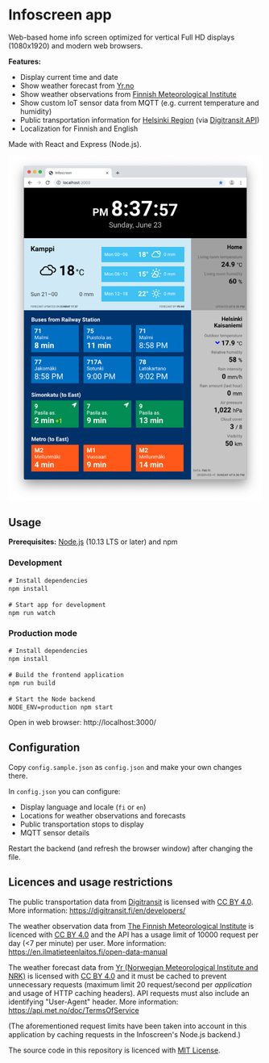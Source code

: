 # Infoscreen app

Web-based home info screen optimized for vertical Full HD displays (1080x1920) and modern web browsers.

**Features:**

- Display current time and date
- Show weather forecast from [Yr.no](https://www.yr.no/en)
- Show weather observations from [Finnish Meteorological Institute](https://en.ilmatieteenlaitos.fi/open-data)
- Show custom IoT sensor data from MQTT (e.g. current temperature and humidity)
- Public transportation information for [Helsinki Region](https://www.hsl.fi/en) (via [Digitransit API](https://digitransit.fi/en/))
- Localization for Finnish and English

Made with React and Express (Node.js).

![Screenshot](https://github.com/petterin/infoscreen/blob/master/resources/screenshot.png)

## Usage

**Prerequisites:** [Node.js](https://nodejs.org/) (10.13 LTS or later) and npm

### Development

    # Install dependencies
    npm install

    # Start app for development
    npm run watch

### Production mode

    # Install dependencies
    npm install

    # Build the frontend application
    npm run build

    # Start the Node backend
    NODE_ENV=production npm start

Open in web browser: http://localhost:3000/

## Configuration

Copy `config.sample.json` as `config.json` and make your own changes there.

In `config.json` you can configure:

- Display language and locale (`fi` or `en`)
- Locations for weather observations and forecasts
- Public transportation stops to display
- MQTT sensor details

Restart the backend (and refresh the browser window) after changing the file.

## Licences and usage restrictions

The public transportation data from [Digitransit](https://digitransit.fi/en/) is licensed with [CC BY 4.0](https://digitransit.fi/en/developers/apis/6-terms-of-use/). More information: https://digitransit.fi/en/developers/

The weather observation data from [The Finnish Meteorological Institute](https://en.ilmatieteenlaitos.fi/) is licenced with [CC BY 4.0](https://en.ilmatieteenlaitos.fi/open-data-licence) and the API has a usage limit of 10000 request per day (<7 per minute) per user. More information: https://en.ilmatieteenlaitos.fi/open-data-manual

The weather forecast data from [Yr (Norwegian Meteorological Institute and NRK)](https://developer.yr.no/) is licensed with [CC BY 4.0](https://api.met.no/doc/License) and it must be cached to prevent unnecessary requests (maximum limit 20 request/second per _application_ and usage of HTTP caching headers). API requests must also include an identifying "User-Agent" header. More information: https://api.met.no/doc/TermsOfService

(The aforementioned request limits have been taken into account in this application by caching requests in the Infoscreen's Node.js backend.)

The source code in this repository is licenced with [MIT License](LICENSE).
